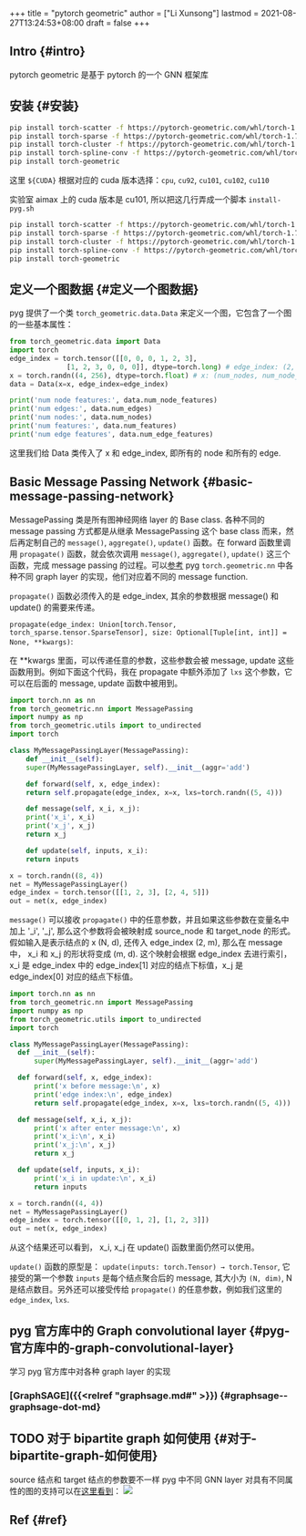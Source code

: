 +++
title = "pytorch geometric"
author = ["Li Xunsong"]
lastmod = 2021-08-27T13:24:53+08:00
draft = false
+++

## Intro {#intro}

pytorch geometric 是基于 pytorch 的一个 GNN 框架库


## 安装 {#安装}

```sh
pip install torch-scatter -f https://pytorch-geometric.com/whl/torch-1.7.0+${CUDA}.html
pip install torch-sparse -f https://pytorch-geometric.com/whl/torch-1.7.0+${CUDA}.html
pip install torch-cluster -f https://pytorch-geometric.com/whl/torch-1.7.0+${CUDA}.html
pip install torch-spline-conv -f https://pytorch-geometric.com/whl/torch-1.7.0+${CUDA}.html
pip install torch-geometric
```

这里 `${CUDA}` 根据对应的 cuda 版本选择：`cpu`, `cu92`, `cu101`, `cu102`, `cu110`

实验室 aimax 上的 cuda 版本是 cu101, 所以把这几行弄成一个脚本 `install-pyg.sh`

```sh
pip install torch-scatter -f https://pytorch-geometric.com/whl/torch-1.7.0+cu101.html
pip install torch-sparse -f https://pytorch-geometric.com/whl/torch-1.7.0+cu101.html
pip install torch-cluster -f https://pytorch-geometric.com/whl/torch-1.7.0+cu101.html
pip install torch-spline-conv -f https://pytorch-geometric.com/whl/torch-1.7.0+cu101.html
pip install torch-geometric
```


## 定义一个图数据 {#定义一个图数据}

pyg 提供了一个类 `torch_geometric.data.Data` 来定义一个图，它包含了一个图的一些基本属性：

```python
from torch_geometric.data import Data
import torch
edge_index = torch.tensor([[0, 0, 0, 1, 2, 3],
			  [1, 2, 3, 0, 0, 0]], dtype=torch.long) # edge_index: (2, num_edges)
x = torch.randn((4, 256), dtype=torch.float) # x: (num_nodes, num_node_features)
data = Data(x=x, edge_index=edge_index)

print('num node features:', data.num_node_features)
print('num edges:', data.num_edges)
print('num nodes:', data.num_nodes)
print('num features:', data.num_features)
print('num edge features', data.num_edge_features)
```

这里我们给 Data 类传入了 x 和 edge\_index, 即所有的 node 和所有的 edge.


## Basic Message Passing Network {#basic-message-passing-network}

MessagePassing 类是所有图神经网络 layer 的 Base class. 各种不同的 message passing 方式都是从继承 MessagePassing 这个 base class 而来，然后再定制自己的 `message()`, `aggregate()`, `update()` 函数。在 forward 函数里调用 `propagate()` 函数，就会依次调用 `message()`, `aggregate()`, `update()` 这三个函数，完成 message passing 的过程。可以[参考](https://pytorch-geometric.readthedocs.io/en/latest/modules/nn.html) pyg `torch.geometric.nn` 中各种不同 graph layer 的实现，他们对应着不同的 message function.

`propagate()` 函数必须传入的是 edge\_index, 其余的参数根据 message() 和 update() 的需要来传递。

`propagate(edge_index: Union[torch.Tensor, torch_sparse.tensor.SparseTensor], size: Optional[Tuple[int, int]] = None, **kwargs)`:

在 \*\*kwargs 里面，可以传递任意的参数，这些参数会被 message, update 这些函数用到。例如下面这个代码，我在 propagate 中额外添加了 `lxs` 这个参数，它可以在后面的 message, update 函数中被用到。

```python
import torch.nn as nn
from torch_geometric.nn import MessagePassing
import numpy as np
from torch_geometric.utils import to_undirected
import torch

class MyMessagePassingLayer(MessagePassing):
    def __init__(self):
	super(MyMessagePassingLayer, self).__init__(aggr='add')

    def forward(self, x, edge_index):
	return self.propagate(edge_index, x=x, lxs=torch.randn((5, 4)))

    def message(self, x_i, x_j):
	print('x_i', x_i)
	print('x_j', x_j)
	return x_j

    def update(self, inputs, x_i):
	return inputs

x = torch.randn((8, 4))
net = MyMessagePassingLayer()
edge_index = torch.tensor([[1, 2, 3], [2, 4, 5]])
out = net(x, edge_index)
```

`message()` 可以接收 `propagate()` 中的任意参数，并且如果这些参数在变量名中加上 '\_i', '\_j', 那么这个参数将会被映射成 source\_node 和 target\_node 的形式。假如输入是表示结点的 x (N, d), 还传入 edge\_index (2, m), 那么在 message 中， x\_i 和 x\_j 的形状将变成 (m, d). 这个映射会根据 edge\_index 去进行索引，x\_i 是 edge\_index 中的 edge\_index[1] 对应的结点下标值，x\_j 是 edge\_index[0] 对应的结点下标值。

```python
import torch.nn as nn
from torch_geometric.nn import MessagePassing
import numpy as np
from torch_geometric.utils import to_undirected
import torch

class MyMessagePassingLayer(MessagePassing):
  def __init__(self):
      super(MyMessagePassingLayer, self).__init__(aggr='add')

  def forward(self, x, edge_index):
      print('x before message:\n', x)
      print('edge index:\n', edge_index)
      return self.propagate(edge_index, x=x, lxs=torch.randn((5, 4)))

  def message(self, x_i, x_j):
      print('x after enter message:\n', x)
      print('x_i:\n', x_i)
      print('x_j:\n', x_j)
      return x_j

  def update(self, inputs, x_i):
      print('x_i in update:\n', x_i)
      return inputs

x = torch.randn((4, 4))
net = MyMessagePassingLayer()
edge_index = torch.tensor([[0, 1, 2], [1, 2, 3]])
out = net(x, edge_index)
```

从这个结果还可以看到， x\_i, x\_j 在 update() 函数里面仍然可以使用。

`update()` 函数的原型是： `update(inputs: torch.Tensor) → torch.Tensor`, 它接受的第一个参数 `inputs` 是每个结点聚合后的 message, 其大小为 `(N, dim)`, N 是结点数目。另外还可以接受传给 `propagate()` 的任意参数，例如我们这里的 `edge_index`, `lxs`.


## pyg 官方库中的 Graph convolutional layer {#pyg-官方库中的-graph-convolutional-layer}

学习 pyg 官方库中对各种 graph layer 的实现


### [GraphSAGE]({{<relref "graphsage.md#" >}}) {#graphsage--graphsage-dot-md}


## <span class="org-todo todo TODO">TODO</span> 对于 bipartite graph 如何使用 {#对于-bipartite-graph-如何使用}

source 结点和 target 结点的参数要不一样
pyg 中不同 GNN layer 对具有不同属性的图的支持可以在[这里看到](https://pytorch-geometric.readthedocs.io/en/latest/notes/cheatsheet.html?highlight=bipartite#hypergraph-neural-network-operators)：
![](/img/capture_2021_08_27_11_48_29.png)


## Ref {#ref}
